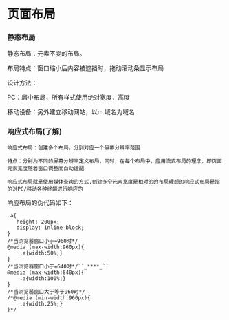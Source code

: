 # 页面布局

### 静态布局

静态布局：元素不变的布局。

布局特点：窗口缩小后内容被遮挡时，拖动滚动条显示布局

设计方法：

PC：居中布局，所有样式使用绝对宽度，高度

移动设备：另外建立移动网站，以m.域名为域名



### 响应式布局(了解)

```
响应式布局：创建多个布局，分别对应一个屏幕分辨率范围

特点：分别为不同的屏幕分辨率定义布局，同时，在每个布局中，应用流式布局的理念，即页面元素宽度随着窗口调整而自动适配

响应式布局就是使用媒体查询的方式,创建多个元素宽度是相对的的布局理想的响应式布局是指的对PC/移动各种终端进行响应的
```

响应布局的伪代码如下：

```
.a{
   height: 200px;
   display: inline-block;
}
/*当浏览器窗口小于=960时*/
@media (max-width:960px){
    .a{width:50%;}
}
/*当浏览器窗口小于=640时*/``_****_``
@media (max-width:640px){
    .a{width:100%;}
}
/*当浏览器窗口大于等于960时*/
/*@media (min-width:960px){
    .a{width:25%;}
}*/
```



